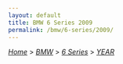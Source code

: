 ```yaml
---
layout: default
title: BMW 6 Series 2009
permalink: /bmw/6-series/2009/
---
```

[*Home*](/) > [*BMW*](/bmw/) > [*6 Series*](/bmw/6-series/) > [*YEAR*](/bmw/6-series/year/)
